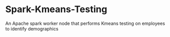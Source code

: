# Spark-Kmeans-Testing
An Apache spark worker node that performs Kmeans testing on employees to identify demographics
